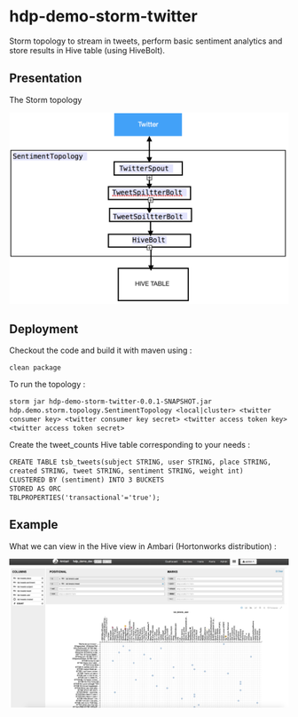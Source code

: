 # hdp-demo-storm-twitter

Storm topology to stream in tweets, perform basic sentiment analytics and store results in Hive table (using HiveBolt).

## Presentation

The Storm topology 

![Topology](img/sentiment_storm_topology.PNG)

## Deployment

Checkout the code and build it with maven using :

    clean package

To run the topology :

    storm jar hdp-demo-storm-twitter-0.0.1-SNAPSHOT.jar hdp.demo.storm.topology.SentimentTopology <local|cluster> <twitter consumer key> <twitter consumer key secret> <twitter access token key> <twitter access token secret>

Create the tweet_counts Hive table corresponding to your needs :

    CREATE TABLE tsb_tweets(subject STRING, user STRING, place STRING, created STRING, tweet STRING, sentiment STRING, weight int)
    CLUSTERED BY (sentiment) INTO 3 BUCKETS
    STORED AS ORC
    TBLPROPERTIES('transactional'='true');

## Example

What we can view in the Hive view in Ambari (Hortonworks distribution) :

![Hive view](img/data_visualization.PNG)
